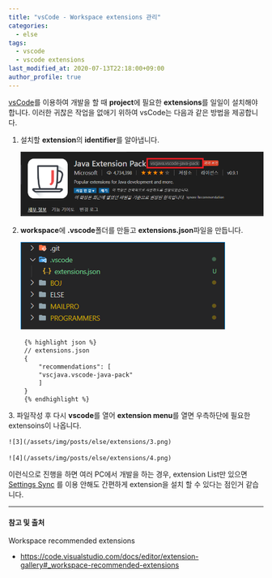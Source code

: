 ```yaml
---
title: "vsCode - Workspace extensions 관리"
categories: 
  - else
tags:
  - vscode
  - vscode extensions
last_modified_at: 2020-07-13T22:18:00+09:00
author_profile: true
---
```

[vsCode](https://code.visualstudio.com/)를 이용하여 개발을 할 때 **project**에 필요한 **extensions**를 일일이 설치해야합니다. 이러한 귀찮은 작업을 없애기 위하여 vsCode는 다음과 같은 방법을 제공합니다.


1. 설치할 **extension**의 **identifier**를 알아냅니다.

    ![1](/assets/img/posts/else/extensions/1.png)

2. **workspace**에 **.vscode**폴더를 만들고 **extensions.json**파일을 만듭니다.

    ![2](/assets/img/posts/else/extensions/2.png)

        {% highlight json %}
        // extensions.json
        {
            "recommendations": [
            "vscjava.vscode-java-pack"
            ]
        }    
        {% endhighlight %}

3\. 파일작성 후 다시 **vscode**를 열어 **extension menu**를 열면 우측하단에 필요한 extensoins이 나옵니다.

    ![3](/assets/img/posts/else/extensions/3.png)

    ![4](/assets/img/posts/else/extensions/4.png)


이런식으로 진행을 하면 여러 PC에서 개발을 하는 경우, extension List만 있으면	
[Settings Sync](https://marketplace.visualstudio.com/items?itemName=Shan.code-settings-sync)
를 이용 안해도 간편하게 extension을 설치 할 수 있다는 점인거 같습니다.

---
#### 참고 및 출처

Workspace recommended extensions

- <https://code.visualstudio.com/docs/editor/extension-gallery#_workspace-recommended-extensions>
